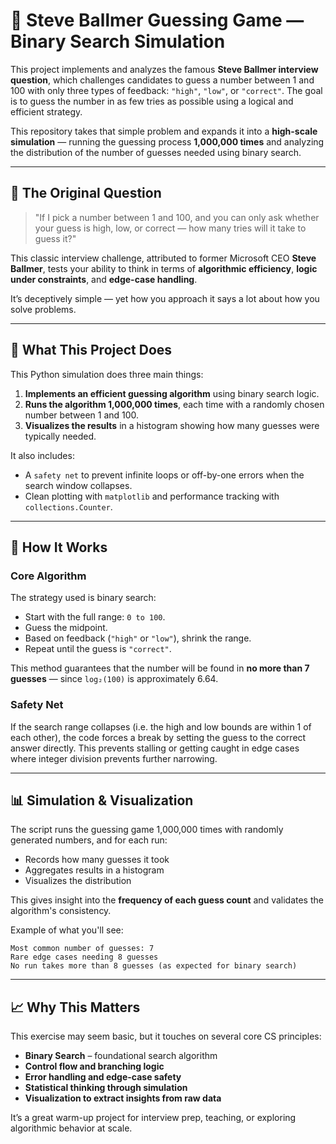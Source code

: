 # 🎯 Steve Ballmer Guessing Game — Binary Search Simulation

This project implements and analyzes the famous **Steve Ballmer interview question**, which challenges candidates to guess a number between 1 and 100 with only three types of feedback: `"high"`, `"low"`, or `"correct"`. The goal is to guess the number in as few tries as possible using a logical and efficient strategy.

This repository takes that simple problem and expands it into a **high-scale simulation** — running the guessing process **1,000,000 times** and analyzing the distribution of the number of guesses needed using binary search.

---

## 🧠 The Original Question

> "If I pick a number between 1 and 100, and you can only ask whether your guess is high, low, or correct — how many tries will it take to guess it?"

This classic interview challenge, attributed to former Microsoft CEO **Steve Ballmer**, tests your ability to think in terms of **algorithmic efficiency**, **logic under constraints**, and **edge-case handling**.

It’s deceptively simple — yet how you approach it says a lot about how you solve problems.

---

## 🚀 What This Project Does

This Python simulation does three main things:

1. **Implements an efficient guessing algorithm** using binary search logic.
2. **Runs the algorithm 1,000,000 times**, each time with a randomly chosen number between 1 and 100.
3. **Visualizes the results** in a histogram showing how many guesses were typically needed.

It also includes:
- A `safety net` to prevent infinite loops or off-by-one errors when the search window collapses.
- Clean plotting with `matplotlib` and performance tracking with `collections.Counter`.

---

## 🧩 How It Works

### Core Algorithm

The strategy used is binary search:
- Start with the full range: `0 to 100`.
- Guess the midpoint.
- Based on feedback (`"high"` or `"low"`), shrink the range.
- Repeat until the guess is `"correct"`.

This method guarantees that the number will be found in **no more than 7 guesses** — since `log₂(100)` is approximately 6.64.

### Safety Net

If the search range collapses (i.e. the high and low bounds are within 1 of each other), the code forces a break by setting the guess to the correct answer directly. This prevents stalling or getting caught in edge cases where integer division prevents further narrowing.

---

## 📊 Simulation & Visualization

The script runs the guessing game 1,000,000 times with randomly generated numbers, and for each run:
- Records how many guesses it took
- Aggregates results in a histogram
- Visualizes the distribution

This gives insight into the **frequency of each guess count** and validates the algorithm's consistency.

Example of what you'll see:
```
Most common number of guesses: 7
Rare edge cases needing 8 guesses
No run takes more than 8 guesses (as expected for binary search)
```

---

## 📈 Why This Matters

This exercise may seem basic, but it touches on several core CS principles:

- **Binary Search** – foundational search algorithm
- **Control flow and branching logic**
- **Error handling and edge-case safety**
- **Statistical thinking through simulation**
- **Visualization to extract insights from raw data**

It’s a great warm-up project for interview prep, teaching, or exploring algorithmic behavior at scale.
